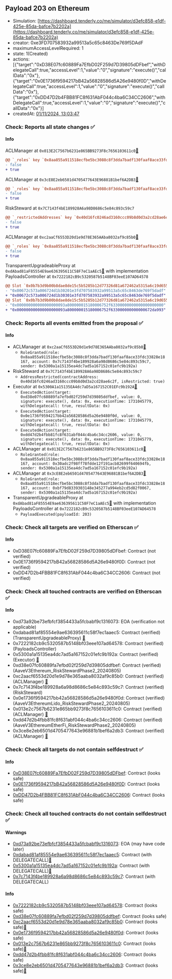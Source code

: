 ## Payload 203 on Ethereum

- Simulation: [https://dashboard.tenderly.co/me/simulator/d3efc858-e1df-425e-85da-bafce7b2202a](https://dashboard.tenderly.co/me/simulator/d3efc858-e1df-425e-85da-bafce7b2202a)
- creator: 0xe3FD707583932a99513a5c65c8463De769f5DAdF
- maximumAccessLevelRequired: 1
- state: 1(Created)
- actions: [{"target":"0xD38E07fc60889Fa7EfbD02F259d7D39805dDFbef","withDelegateCall":true,"accessLevel":1,"value":"0","signature":"execute()","callData":"0x"},{"target":"0x0E1736f9594217bB42a56828586d5A26e9480f0D","withDelegateCall":true,"accessLevel":1,"value":"0","signature":"execute()","callData":"0x"},{"target":"0xDD47D2b4FBB81FC8f631AbF044c4ba6C34CC2606","withDelegateCall":true,"accessLevel":1,"value":"0","signature":"execute()","callData":"0x"}]
- createdAt: [01/11/2024, 13:03:47](https://etherscan.io/tx/0x471b2bcb571df269747ab0426295ab950433898e44af6f64127d522daa86a00c)

### Check: Reports all state changes :white_check_mark:

#### Info


ACLManager at `0x013E2C7567b6231e865BB9273F8c7656103611c0`[:ghost:](https://github.com/bgd-labs/aave-address-book "AaveV3EthereumLido.ACL_MANAGER")
```diff
@@ `_roles` key `0x8aa855a911518ecfbe5bc3088c8f3dda7badf130faaf8ace33fdc33828e18167.members.0x30adc2f98ff78fdde12f191acb82699f640694fb` @@
- false
+ true
```

ACLManager at `0x3cE8E2eb6501d4705477643E96881B1bef6A2DB3`[:ghost:](https://github.com/bgd-labs/aave-address-book "AaveV3EthereumEtherFi.ACL_MANAGER")
```diff
@@ `_roles` key `0x8aa855a911518ecfbe5bc3088c8f3dda7badf130faaf8ace33fdc33828e18167.members.0xbf79d8339303148e345277a994eb2cd5d82f0067` @@
- false
+ true
```

RiskSteward at `0x7C7143f4bE189928A6a98D8686c5e84c893c59c7`
```diff
@@ `_restrictedAddresses` key `0x40d16fc0246ad3160ccc09b8d0d3a2cd28ae6c2f` @@
- false
+ true
```

ACLManager at `0xc2aaCf6553D20d1e9d78E365AAba8032af9c85b0`[:ghost:](https://github.com/bgd-labs/aave-address-book "AaveV3Ethereum.ACL_MANAGER")
```diff
@@ `_roles` key `0x8aa855a911518ecfbe5bc3088c8f3dda7badf130faaf8ace33fdc33828e18167.members.0x7c7143f4be189928a6a98d8686c5e84c893c59c7` @@
- false
+ true
```

TransparentUpgradeableProxy at `0xdAbad81aF85554E9ae636395611C58F7eC1aAEc5`[:ghost:](https://github.com/bgd-labs/aave-address-book "GovernanceV3Ethereum.PAYLOADS_CONTROLLER") with implementation PayloadsController at `0x7222182cB9c5320587b5148BF03eeE107AD64578`
```diff
@@ Slot `0x0b7b3d9b00b8dae8de15c5b5285b12d77326d81a672462a5315a6c19d655969c` @@
- "0x00672c573a006724d1b30201e3fd707583932a99513a5c65c8463de769f5dadf"
+ "0x00672c573a006724d1b30301e3fd707583932a99513a5c65c8463de769f5dadf"
@@ Slot `0x0b7b3d9b00b8dae8de15c5b5285b12d77326d81a672462a5315a6c19d655969d` @@
- "0x000000000000000000093a800000015180006752f63300000000000000000000"
+ "0x000000000000000000093a800000015180006752f633000000000000672da993"
```


### Check: Reports all events emitted from the proposal :white_check_mark:

#### Info

- ACLManager at `0xc2aaCf6553D20d1e9d78E365AAba8032af9c85b0`[:ghost:](https://github.com/bgd-labs/aave-address-book "AaveV3Ethereum.ACL_MANAGER")
  - `RoleGranted(role: 0x8aa855a911518ecfbe5bc3088c8f3dda7badf130faaf8ace33fdc33828e18167, account: 0x7c7143f4be189928a6a98d8686c5e84c893c59c7, sender: 0x5300a1a15135ea4dc7ad5a167152c01efc9b192a)`
- RiskSteward at `0x7C7143f4bE189928A6a98D8686c5e84c893c59c7`
  - `AddressRestricted(contractAddress: 0x40d16fc0246ad3160ccc09b8d0d3a2cd28ae6c2f, isRestricted: true)`
- Executor at `0x5300A1a15135EA4dc7aD5a167152C01EFc9b192A`[:ghost:](https://github.com/bgd-labs/aave-address-book "AaveV2Ethereum.POOL_ADMIN, AaveV2EthereumAMM.POOL_ADMIN, AaveV3Ethereum.ACL_ADMIN, AaveV3EthereumEtherFi.ACL_ADMIN, AaveV3EthereumLido.ACL_ADMIN, GovernanceV3Ethereum.EXECUTOR_LVL_1")
  - `ExecutedAction(target: 0xd38e07fc60889fa7efbd02f259d7d39805ddfbef, value: 0, signature: execute(), data: 0x, executionTime: 1731045779, withDelegatecall: true, resultData: 0x)`
  - `ExecutedAction(target: 0x0e1736f9594217bb42a56828586d5a26e9480f0d, value: 0, signature: execute(), data: 0x, executionTime: 1731045779, withDelegatecall: true, resultData: 0x)`
  - `ExecutedAction(target: 0xdd47d2b4fbb81fc8f631abf044c4ba6c34cc2606, value: 0, signature: execute(), data: 0x, executionTime: 1731045779, withDelegatecall: true, resultData: 0x)`
- ACLManager at `0x013E2C7567b6231e865BB9273F8c7656103611c0`[:ghost:](https://github.com/bgd-labs/aave-address-book "AaveV3EthereumLido.ACL_MANAGER")
  - `RoleGranted(role: 0x8aa855a911518ecfbe5bc3088c8f3dda7badf130faaf8ace33fdc33828e18167, account: 0x30adc2f98ff78fdde12f191acb82699f640694fb, sender: 0x5300a1a15135ea4dc7ad5a167152c01efc9b192a)`
- ACLManager at `0x3cE8E2eb6501d4705477643E96881B1bef6A2DB3`[:ghost:](https://github.com/bgd-labs/aave-address-book "AaveV3EthereumEtherFi.ACL_MANAGER")
  - `RoleGranted(role: 0x8aa855a911518ecfbe5bc3088c8f3dda7badf130faaf8ace33fdc33828e18167, account: 0xbf79d8339303148e345277a994eb2cd5d82f0067, sender: 0x5300a1a15135ea4dc7ad5a167152c01efc9b192a)`
- TransparentUpgradeableProxy at `0xdAbad81aF85554E9ae636395611C58F7eC1aAEc5`[:ghost:](https://github.com/bgd-labs/aave-address-book "GovernanceV3Ethereum.PAYLOADS_CONTROLLER") with implementation PayloadsController at `0x7222182cB9c5320587b5148BF03eeE107AD64578`
  - `PayloadExecuted(payloadId: 203)`

### Check: Check all targets are verified on Etherscan :white_check_mark:

#### Info

- 0xD38E07fc60889Fa7EfbD02F259d7D39805dDFbef: Contract (not verified) 
- 0x0E1736f9594217bB42a56828586d5A26e9480f0D: Contract (not verified) 
- 0xDD47D2b4FBB81FC8f631AbF044c4ba6C34CC2606: Contract (not verified) 

### Check: Check all touched contracts are verified on Etherscan :white_check_mark:

#### Info

- 0xd73a92be73efbfcf3854433a5fcbabf9c1316073: EOA (verification not applicable)
- 0xdabad81af85554e9ae636395611c58f7ec1aaec5: Contract (verified) (TransparentUpgradeableProxy) [:ghost:](https://github.com/bgd-labs/aave-address-book "GovernanceV3Ethereum.PAYLOADS_CONTROLLER")
- 0x7222182cb9c5320587b5148bf03eee107ad64578: Contract (verified) (PayloadsController) 
- 0x5300a1a15135ea4dc7ad5a167152c01efc9b192a: Contract (verified) (Executor) [:ghost:](https://github.com/bgd-labs/aave-address-book "AaveV2Ethereum.POOL_ADMIN, AaveV2EthereumAMM.POOL_ADMIN, AaveV3Ethereum.ACL_ADMIN, AaveV3EthereumEtherFi.ACL_ADMIN, AaveV3EthereumLido.ACL_ADMIN, GovernanceV3Ethereum.EXECUTOR_LVL_1")
- 0xd38e07fc60889fa7efbd02f259d7d39805ddfbef: Contract (verified) (AaveV3Ethereum_RiskStewardPhase2_20240805) 
- 0xc2aacf6553d20d1e9d78e365aaba8032af9c85b0: Contract (verified) (ACLManager) [:ghost:](https://github.com/bgd-labs/aave-address-book "AaveV3Ethereum.ACL_MANAGER")
- 0x7c7143f4be189928a6a98d8686c5e84c893c59c7: Contract (verified) (RiskSteward) 
- 0x0e1736f9594217bb42a56828586d5a26e9480f0d: Contract (verified) (AaveV3EthereumLido_RiskStewardPhase2_20240805) 
- 0x013e2c7567b6231e865bb9273f8c7656103611c0: Contract (verified) (ACLManager) [:ghost:](https://github.com/bgd-labs/aave-address-book "AaveV3EthereumLido.ACL_MANAGER")
- 0xdd47d2b4fbb81fc8f631abf044c4ba6c34cc2606: Contract (verified) (AaveV3EthereumEtherFi_RiskStewardPhase2_20240805) 
- 0x3ce8e2eb6501d4705477643e96881b1bef6a2db3: Contract (verified) (ACLManager) [:ghost:](https://github.com/bgd-labs/aave-address-book "AaveV3EthereumEtherFi.ACL_MANAGER")

### Check: Check all targets do not contain selfdestruct :white_check_mark:

#### Info

- [0xD38E07fc60889Fa7EfbD02F259d7D39805dDFbef](https://etherscan.io/address/0xD38E07fc60889Fa7EfbD02F259d7D39805dDFbef): Contract (looks safe)
- [0x0E1736f9594217bB42a56828586d5A26e9480f0D](https://etherscan.io/address/0x0E1736f9594217bB42a56828586d5A26e9480f0D): Contract (looks safe)
- [0xDD47D2b4FBB81FC8f631AbF044c4ba6C34CC2606](https://etherscan.io/address/0xDD47D2b4FBB81FC8f631AbF044c4ba6C34CC2606): Contract (looks safe)

### Check: Check all touched contracts do not contain selfdestruct :white_check_mark:

#### Warnings

- [0xd73a92be73efbfcf3854433a5fcbabf9c1316073](https://etherscan.io/address/0xd73a92be73efbfcf3854433a5fcbabf9c1316073): EOA (may have code later)
- [0xdabad81af85554e9ae636395611c58f7ec1aaec5](https://etherscan.io/address/0xdabad81af85554e9ae636395611c58f7ec1aaec5): Contract (with DELEGATECALL)[:ghost:](https://github.com/bgd-labs/aave-address-book "GovernanceV3Ethereum.PAYLOADS_CONTROLLER")
- [0x5300a1a15135ea4dc7ad5a167152c01efc9b192a](https://etherscan.io/address/0x5300a1a15135ea4dc7ad5a167152c01efc9b192a): Contract (with DELEGATECALL)[:ghost:](https://github.com/bgd-labs/aave-address-book "AaveV2Ethereum.POOL_ADMIN, AaveV2EthereumAMM.POOL_ADMIN, AaveV3Ethereum.ACL_ADMIN, AaveV3EthereumEtherFi.ACL_ADMIN, AaveV3EthereumLido.ACL_ADMIN, GovernanceV3Ethereum.EXECUTOR_LVL_1")
- [0x7c7143f4be189928a6a98d8686c5e84c893c59c7](https://etherscan.io/address/0x7c7143f4be189928a6a98d8686c5e84c893c59c7): Contract (with DELEGATECALL)

#### Info

- [0x7222182cb9c5320587b5148bf03eee107ad64578](https://etherscan.io/address/0x7222182cb9c5320587b5148bf03eee107ad64578): Contract (looks safe)
- [0xd38e07fc60889fa7efbd02f259d7d39805ddfbef](https://etherscan.io/address/0xd38e07fc60889fa7efbd02f259d7d39805ddfbef): Contract (looks safe)
- [0xc2aacf6553d20d1e9d78e365aaba8032af9c85b0](https://etherscan.io/address/0xc2aacf6553d20d1e9d78e365aaba8032af9c85b0): Contract (looks safe)[:ghost:](https://github.com/bgd-labs/aave-address-book "AaveV3Ethereum.ACL_MANAGER")
- [0x0e1736f9594217bb42a56828586d5a26e9480f0d](https://etherscan.io/address/0x0e1736f9594217bb42a56828586d5a26e9480f0d): Contract (looks safe)
- [0x013e2c7567b6231e865bb9273f8c7656103611c0](https://etherscan.io/address/0x013e2c7567b6231e865bb9273f8c7656103611c0): Contract (looks safe)[:ghost:](https://github.com/bgd-labs/aave-address-book "AaveV3EthereumLido.ACL_MANAGER")
- [0xdd47d2b4fbb81fc8f631abf044c4ba6c34cc2606](https://etherscan.io/address/0xdd47d2b4fbb81fc8f631abf044c4ba6c34cc2606): Contract (looks safe)
- [0x3ce8e2eb6501d4705477643e96881b1bef6a2db3](https://etherscan.io/address/0x3ce8e2eb6501d4705477643e96881b1bef6a2db3): Contract (looks safe)[:ghost:](https://github.com/bgd-labs/aave-address-book "AaveV3EthereumEtherFi.ACL_MANAGER")

